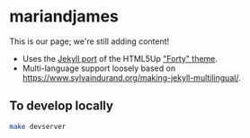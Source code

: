 # mariandjames

This is our page; we're still adding content!

* Uses the [Jekyll port](https://github.com/andrewbanchich/forty-jekyll-theme) of the HTML5Up ["Forty" theme](https://html5up.net/forty).
* Multi-language support loosely based on https://www.sylvaindurand.org/making-jekyll-multilingual/.

## To develop locally

```bash
make devserver
```